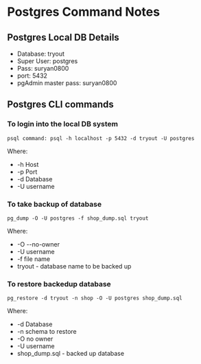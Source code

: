 # Postgres Command Notes
## Postgres Local DB Details 
- Database: tryout 
- Super User: postgres 
- Pass: suryan0800
- port: 5432
- pgAdmin master pass: suryan0800

## Postgres CLI commands
### To login into the local DB system
```
psql command: psql -h localhost -p 5432 -d tryout -U postgres
```
Where: 
- -h Host 
- -p Port 
- -d Database 
- -U username 

### To take backup of database 
```
pg_dump -O -U postgres -f shop_dump.sql tryout
```
Where: 
- -O --no-owner 
- -U username 
- -f file name 
- tryout - database name to be backed up

### To restore backedup database
```
pg_restore -d tryout -n shop -O -U postgres shop_dump.sql 
```
Where: 
- -d Database 
- -n schema to restore 
- -O no owner 
- -U username 
- shop_dump.sql - backed up database